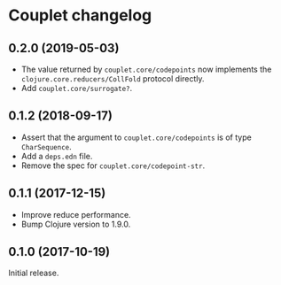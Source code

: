 # Couplet changelog

## 0.2.0 (2019-05-03)

*   The value returned by `couplet.core/codepoints` now implements the
    `clojure.core.reducers/CollFold` protocol directly.
*   Add `couplet.core/surrogate?`.

## 0.1.2 (2018-09-17)

*   Assert that the argument to `couplet.core/codepoints` is of type
    `CharSequence`.
*   Add a `deps.edn` file.
*   Remove the spec for `couplet.core/codepoint-str`.

## 0.1.1 (2017-12-15)

*   Improve reduce performance.
*   Bump Clojure version to 1.9.0.

## 0.1.0 (2017-10-19)

Initial release.
